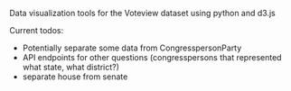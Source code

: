 Data visualization tools for the Voteview dataset using python and d3.js

Current todos:
- Potentially separate some data from CongresspersonParty
- API endpoints for other questions (congresspersons that represented what state, what district?)
- separate house from senate
